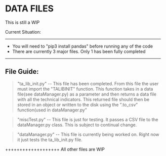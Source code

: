 DATA FILES
===================

This is still a WIP

Current Situation:
______

- You will need to "pip3 install pandas" before running any of the code
- There are currently 3 major files. Only 1 has been fully completed

----------
File Guide:
----------

> "ta_lib_init.py"
-- This file has been completed. From this file the user must import the "TALIBINIT" function. This function takes in a data file(see dataManager.py) as a parameter and then returns a data file with all the technical indicators. This returned file should then be stored in an object or written to the disk using the ".to_csv" function(used in dataManager.py"

> "miscTest.py"
-- This file is just for testing. It passes a CSV file to the dataManager.py class. This is subject to continual change.

> "dataManager.py"
-- This file is currently being worked on. Right now it just tests the ta_lib_init.py file.

+++++++++++++++++++
All other files are WIP
